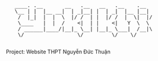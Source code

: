 <pre> 
				____. .__       __   .__   __   .__    .__                
				\__ | |  |__ __|  | _|__| |  | _|  |__ |__| ____   _____  
				 /  |_|  |  |  \  |/ /  | |  |/ /  |  \|  |/ __ \ /     \ 
				 \____   |  |  /    <|  | |    <|   Y  \  \  ___/|  Y Y  \
				 / ______|____/|__|_ \__| |__|_ \___|  /__|\___  >__|_|  /
				 \/                 \/         \/    \/        \/      \/ 

</pre>

<p align="center">Project: Website THPT Nguyễn Đức Thuận</p>
